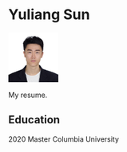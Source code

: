 # Yuliang Sun

<img src='IMG_4434.JPG' width=100>

My resume.

## Education
2020 Master Columbia University